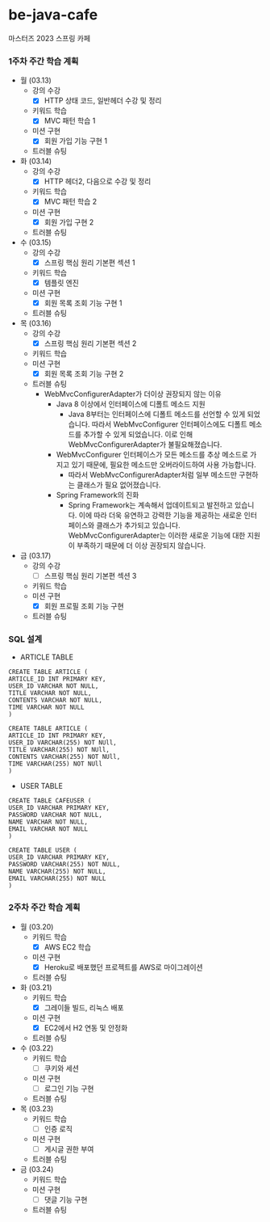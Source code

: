 # be-java-cafe
마스터즈 2023 스프링 카페

### 1주차 주간 학습 계획
* 월 (03.13)
  * 강의 수강
    * [x] HTTP 상태 코드, 일반헤더 수강 및 정리
  * 키워드 학습
    * [x] MVC 패턴 학습 1
  * 미션 구현
    * [x] 회원 가입 기능 구현 1
  * 트러블 슈팅
* 화 (03.14)
  * 강의 수강
    * [x] HTTP 헤더2, 다음으로 수강 및 정리
  * 키워드 학습
    * [x] MVC 패턴 학습 2
  * 미션 구현
    * [x] 회원 가입 구현 2
  * 트러블 슈팅
* 수 (03.15)
  * 강의 수강
    * [x] 스프링 핵심 원리 기본편 섹션 1
  * 키워드 학습
    * [x] 템플릿 엔진
  * 미션 구현
    * [x] 회원 목록 조회 기능 구현 1
  * 트러블 슈팅
* 목 (03.16)
  * 강의 수강
    * [x] 스프링 핵심 원리 기본편 섹션 2
  * 키워드 학습
  * 미션 구현
    * [x] 회원 목록 조회 기능 구현 2
  * 트러블 슈팅
    * WebMvcConfigurerAdapter가 더이상 권장되지 않는 이유
      * Java 8 이상에서 인터페이스에 디폴트 메소드 지원
        * Java 8부터는 인터페이스에 디폴트 메소드를 선언할 수 있게 되었습니다. 따라서 WebMvcConfigurer 인터페이스에도 디폴트 메소드를 추가할 수 있게 되었습니다. 이로 인해 WebMvcConfigurerAdapter가 불필요해졌습니다. 
      * WebMvcConfigurer 인터페이스가 모든 메소드를 추상 메소드로 가지고 있기 때문에, 필요한 메소드만 오버라이드하여 사용 가능합니다. 
        * 따라서 WebMvcConfigurerAdapter처럼 일부 메소드만 구현하는 클래스가 필요 없어졌습니다. 
      * Spring Framework의 진화
        * Spring Framework는 계속해서 업데이트되고 발전하고 있습니다. 이에 따라 더욱 유연하고 강력한 기능을 제공하는 새로운 인터페이스와 클래스가 추가되고 있습니다. WebMvcConfigurerAdapter는 이러한 새로운 기능에 대한 지원이 부족하기 때문에 더 이상 권장되지 않습니다.
* 금 (03.17)
  * 강의 수강
    * [ ] 스프링 핵심 원리 기본편 섹션 3
  * 키워드 학습
  * 미션 구현
    * [x] 회원 프로필 조회 기능 구현
  * 트러블 슈팅


### SQL 설계

* ARTICLE TABLE
```h2
CREATE TABLE ARTICLE (
ARTICLE_ID INT PRIMARY KEY,
USER_ID VARCHAR NOT NULL,
TITLE VARCHAR NOT NULL,
CONTENTS VARCHAR NOT NULL,
TIME VARCHAR NOT NULL
)
```

```mysql
CREATE TABLE ARTICLE (
ARTICLE_ID INT PRIMARY KEY,
USER_ID VARCHAR(255) NOT NUll,
TITLE VARCHAR(255) NOT NUll,
CONTENTS VARCHAR(255) NOT NUll,
TIME VARCHAR(255) NOT NUll
)
```

* USER TABLE
```h2
CREATE TABLE CAFEUSER (
USER_ID VARCHAR PRIMARY KEY,
PASSWORD VARCHAR NOT NULL,
NAME VARCHAR NOT NULL,
EMAIL VARCHAR NOT NULL
)
```

```mysql
CREATE TABLE USER (
USER_ID VARCHAR PRIMARY KEY,
PASSWORD VARCHAR(255) NOT NULL,
NAME VARCHAR(255) NOT NULL,
EMAIL VARCHAR(255) NOT NULL
)
```

### 2주차 주간 학습 계획
* 월 (03.20)
  * 키워드 학습
    * [x] AWS EC2 학습
  * 미션 구현
    * [x] Heroku로 배포했던 프로젝트를 AWS로 마이그레이션
  * 트러블 슈팅
* 화 (03.21)
  * 키워드 학습
    * [x] 그레이들 빌드, 리눅스 배포
  * 미션 구현
    * [x] EC2에서 H2 연동 및 안정화
  * 트러블 슈팅
* 수 (03.22)
  * 키워드 학습
    * [ ] 쿠키와 세션
  * 미션 구현
    * [ ] 로그인 기능 구현
  * 트러블 슈팅
* 목 (03.23)
  * 키워드 학습
    * [ ] 인증 로직
  * 미션 구현
    * [ ] 게시글 권한 부여
  * 트러블 슈팅
* 금 (03.24)
  * 키워드 학습
  * 미션 구현
    * [ ] 댓글 기능 구현
  * 트러블 슈팅
